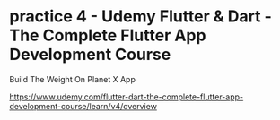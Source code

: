 # practice 4 - Udemy Flutter & Dart - The Complete Flutter App Development Course
Build The Weight On Planet X App

<https://www.udemy.com/flutter-dart-the-complete-flutter-app-development-course/learn/v4/overview>

